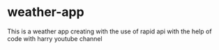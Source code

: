 # weather-app
This is a weather app creating with the use of rapid api with the help of code with harry youtube channel
